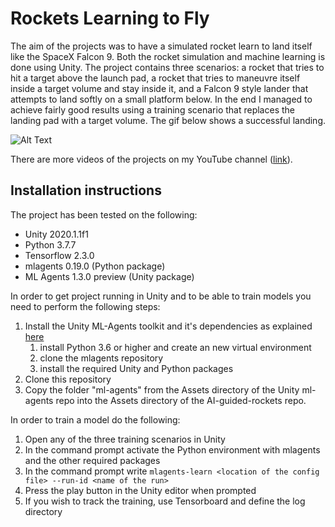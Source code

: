 # Rockets Learning to Fly
The aim of the projects was to have a simulated rocket learn to land itself like the SpaceX Falcon 9. Both the rocket simulation and machine learning is done using Unity. The project contains three scenarios: a rocket that tries to hit a target above the launch pad, a rocket that tries to maneuvre itself inside a target volume and stay inside it, and a Falcon 9 style lander that attempts to land softly on a small platform below. In the end I managed to achieve fairly good results using a training scenario that replaces the landing pad with a target volume. The gif below shows a successful landing.

![Alt Text](Media/landing-movie-3.gif)

There are more videos of the projects on my YouTube channel ([link](https://www.youtube.com/user/SanteriMentu/videos)).

## Installation instructions

The project has been tested on the following:
* Unity 2020.1.1f1
* Python 3.7.7
* Tensorflow 2.3.0
* mlagents 0.19.0 (Python package)
* ML Agents 1.3.0 preview (Unity package)

In order to get project running in Unity and to be able to train models you need to perform the following steps:
1. Install the Unity ML-Agents toolkit and it's dependencies as explained [here](https://github.com/Unity-Technologies/ml-agents/blob/master/docs/Installation.md)
   1. install Python 3.6 or higher and create an new virtual environment
   1. clone the mlagents repository
   1. install the required Unity and Python packages
1. Clone this repository
1. Copy the folder "ml-agents" from the Assets directory of the Unity ml-agents repo into the Assets directory of the AI-guided-rockets repo.

In order to train a model do the following:
1. Open any of the three training scenarios in Unity
1. In the command prompt activate the Python environment with mlagents and the other required packages
1. In the command prompt write `mlagents-learn <location of the config file> --run-id <name of the run>`
1. Press the play button in the Unity editor when prompted
1. If you wish to track the training, use Tensorboard and define the log directory
